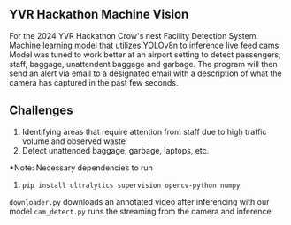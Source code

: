 ## YVR Hackathon Machine Vision

For the 2024 YVR Hackathon Crow's nest Facility Detection System. Machine learning model that utilizes YOLOv8n to inference live feed cams. Model was tuned to work better at an airport setting to detect passengers, staff, baggage, unattendent baggage and garbage. The program will then send an alert via email to a designated email with a description of what the camera has captured in the past few seconds.
 
## Challenges
1. Identifying areas that require attention from staff due to high traffic volume and observed waste
2. Detect unattended baggage, garbage, laptops, etc.

*Note: Necessary dependencies to run
1. `pip install ultralytics supervision opencv-python numpy`

`downloader.py` downloads an annotated video after inferencing with our model
`cam_detect.py` runs the streaming from the camera and inference

